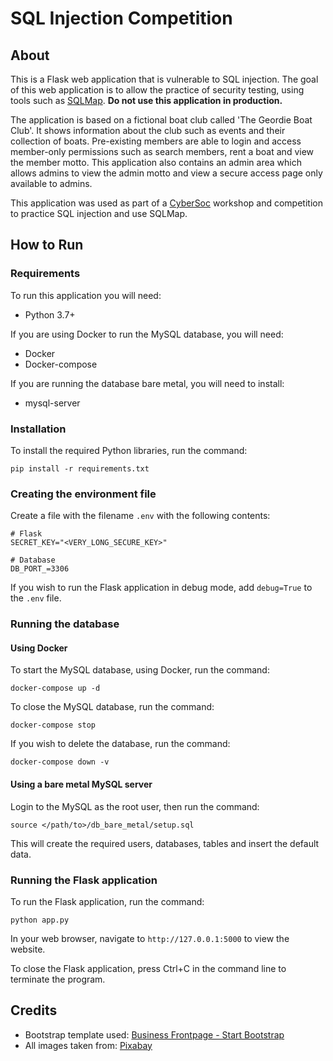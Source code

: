 # SQL Injection Competition
## About
This is a Flask web application that is vulnerable to SQL injection. The goal of this web application is to allow the practice of security testing, using tools such as [SQLMap](https://github.com/sqlmapproject/sqlmap). __Do not use this application in production.__

The application is based on a fictional boat club called 'The Geordie Boat Club'. It shows information about the club such as events and their collection of boats. Pre-existing members are able to login and access member-only permissions such as search members, rent a boat and view the member motto. This application also contains an admin area which allows admins to view the admin motto and view a secure access page only available to admins.

This application was used as part of a [CyberSoc](https://cybersoc.org.uk/) workshop and competition to practice SQL injection and use SQLMap.

## How to Run
### Requirements
To run this application you will need:
- Python 3.7+

If you are using Docker to run the MySQL database, you will need:
- Docker
- Docker-compose

If you are running the database bare metal, you will need to install:
- mysql-server

### Installation
To install the required Python libraries, run the command:
```
pip install -r requirements.txt
```

### Creating the environment file
Create a file with the filename `.env` with the following contents:
```.env
# Flask
SECRET_KEY="<VERY_LONG_SECURE_KEY>"

# Database
DB_PORT_=3306
```

If you wish to run the Flask application in debug mode, add `debug=True` to the `.env` file.

### Running the database
#### Using Docker
To start the MySQL database, using Docker, run the command:
```
docker-compose up -d
```

To close the MySQL database, run the command:
```
docker-compose stop
```

If you wish to delete the database, run the command:
```
docker-compose down -v
```
#### Using a bare metal MySQL server
Login to the MySQL as the root user, then run the command:
```
source </path/to>/db_bare_metal/setup.sql
```
This will create the required users, databases, tables and insert the default data.

### Running the Flask application
To run the Flask application, run the command:
```
python app.py
```

In your web browser, navigate to `http://127.0.0.1:5000` to view the website.

To close the Flask application, press Ctrl+C in the command line to terminate the program.

## Credits
- Bootstrap template used: [Business Frontpage - Start Bootstrap](https://startbootstrap.com/template/business-frontpage)
- All images taken from: [Pixabay](https://pixabay.com/)
